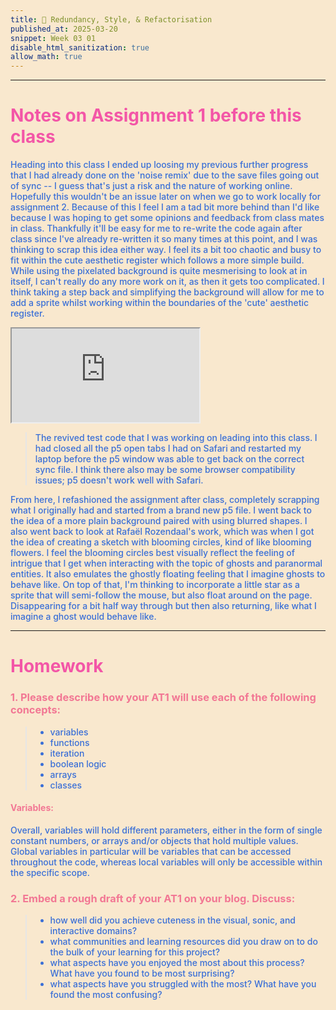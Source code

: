 ```yaml
---
title: 🎀 Redundancy, Style, & Refactorisation
published_at: 2025-03-20
snippet: Week 03 01
disable_html_sanitization: true
allow_math: true
---
```


<style>
    .markdown-body {background-color:#F9E8CE;}
  html {background-color:#F9E8CE;}
  h1 {color:#F356A7;}
  h3, h4 {color:#F27794;}
  p, pre, ul {color:#3A6FD7; font-weight:500;}
  a {color:#C7C3FC}
</style>

---

# Notes on Assignment 1 before this class

Heading into this class I ended up loosing my previous further progress that I had already done on the 'noise remix' due to the save files going out of sync -- I guess that's just a risk and the nature of working online. Hopefully this wouldn't be an issue later on when we go to work locally for assignment 2. Because of this I feel I am a tad bit more behind than I'd like because I was hoping to get some opinions and feedback from class mates in class. Thankfully it'll be easy for me to re-write the code again after class since I've already re-written it so many times at this point, and I was thinking to scrap this idea either way. I feel its a bit too chaotic and busy to fit within the cute aesthetic register which follows a more simple build. While using the pixelated background is quite mesmerising to look at in itself, I can't really do any more work on it, as then it gets too complicated. I think taking a step back and simplifying the background will allow for me to add a sprite whilst working within the boundaries of the 'cute' aesthetic register.

<iframe id="w0301-00" src="https://editor.p5js.org/sams4m/full/meCENVtAm"></iframe>

<script type="module">
const iframe = document.getElementById (`w0301-00`)
iframe.width = iframe.parentNode.scrollWidth
iframe.height = iframe.width * 9 / 16 + 42
</script>

> The revived test code that I was working on leading into this class. I had closed all the p5 open tabs I had on Safari and restarted my laptop before the p5 window was able to get back on the correct sync file. I think there also may be some browser compatibility issues; p5 doesn't work well with Safari.

From here, I refashioned the assignment after class, completely scrapping what I originally had and started from a brand new p5 file. I went back to the idea of a more plain background paired with using blurred shapes. I also went back to look at Rafaël Rozendaal's work, which was when I got the idea of creating a sketch with blooming circles, kind of like blooming flowers. I feel the blooming circles best visually reflect the feeling of intrigue that I get when interacting with the topic of ghosts and paranormal entities. It also emulates the ghostly floating feeling that I imagine ghosts to behave like. On top of that, I'm thinking to incorporate a little star as a sprite that will semi-follow the mouse, but also float around on the page. Disappearing for a bit half way through but then also returning, like what I imagine a ghost would behave like.

---

# Homework

### 1. Please describe how your AT1 will use each of the following concepts:

> - variables
> - functions
> - iteration
> - boolean logic
> - arrays
> - classes

#### Variables:

Overall, variables will hold different parameters, either in the form of single constant numbers, or arrays and/or objects that hold multiple values. Global variables in particular will be variables that can be accessed throughout the code, whereas local variables will only be accessible within the specific scope.

### 2. Embed a rough draft of your AT1 on your blog. Discuss:

> - how well did you achieve cuteness in the visual, sonic, and interactive domains?
> - what communities and learning resources did you draw on to do the bulk of your learning for this project?
> - what aspects have you enjoyed the most about this process? What have you found to be most surprising?
> - what aspects have you struggled with the most? What have you found the most confusing?
